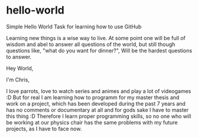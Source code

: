 # hello-world
Simple Hello World Task for learning how to use GitHub


Learning new things is a wise way to live. At some point one will be full of wisdom and abel to answer all questions of the world, but still though questions like, "what do you want for dinner?", Will be the hardest questions to answer.

Hey World,

I'm Chris,

I love parrots, love to watch series and animes and  play a lot of videogames :D
But for real I am learning how to programm for my master thesis and work on a project, which has been developed during the past 7 years and has no comments or documentary at all and for gods sake I have to master this thing :D Therefore I learn proper programming skills, so no one who will be working at our physics chair has the same problems with my future projects, as I have to face now.
